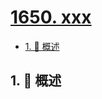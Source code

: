 # [1650. xxx](https://github.com/Tdahuyou/TNotes.leetcode/tree/main/notes/1650.%20xxx)

<!-- region:toc -->

- [1. 📝 概述](#1--概述)

<!-- endregion:toc -->

## 1. 📝 概述
